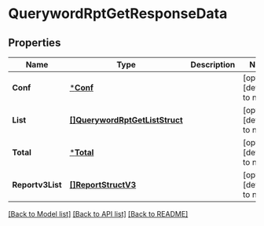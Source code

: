 # QuerywordRptGetResponseData

## Properties
Name | Type | Description | Notes
------------ | ------------- | ------------- | -------------
**Conf** | [***Conf**](conf.md) |  | [optional] [default to null]
**List** | [**[]QuerywordRptGetListStruct**](QuerywordRptGetListStruct.md) |  | [optional] [default to null]
**Total** | [***Total**](total.md) |  | [optional] [default to null]
**Reportv3List** | [**[]ReportStructV3**](report_struct_v3.md) |  | [optional] [default to null]

[[Back to Model list]](../README.md#documentation-for-models) [[Back to API list]](../README.md#documentation-for-api-endpoints) [[Back to README]](../README.md)


